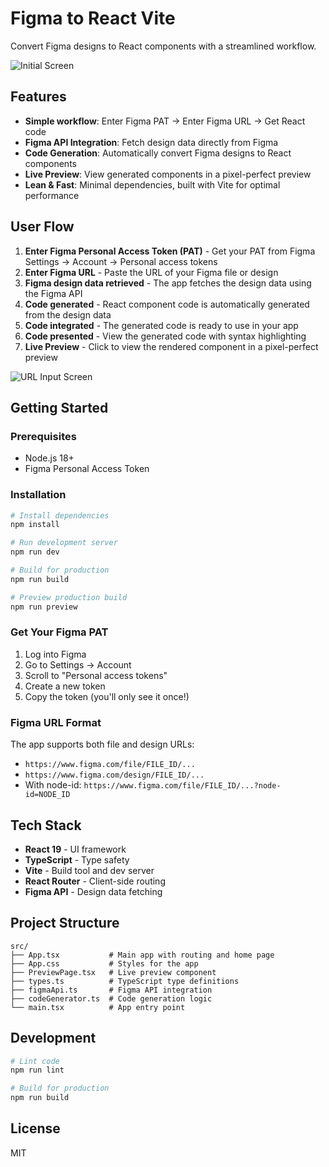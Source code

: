 # Figma to React Vite

Convert Figma designs to React components with a streamlined workflow.

![Initial Screen](https://github.com/user-attachments/assets/14357584-2b12-418a-be3b-7b45620567b2)

## Features

- **Simple workflow**: Enter Figma PAT → Enter Figma URL → Get React code
- **Figma API Integration**: Fetch design data directly from Figma
- **Code Generation**: Automatically convert Figma designs to React components
- **Live Preview**: View generated components in a pixel-perfect preview
- **Lean & Fast**: Minimal dependencies, built with Vite for optimal performance

## User Flow

1. **Enter Figma Personal Access Token (PAT)** - Get your PAT from Figma Settings → Account → Personal access tokens
2. **Enter Figma URL** - Paste the URL of your Figma file or design
3. **Figma design data retrieved** - The app fetches the design data using the Figma API
4. **Code generated** - React component code is automatically generated from the design data
5. **Code integrated** - The generated code is ready to use in your app
6. **Code presented** - View the generated code with syntax highlighting
7. **Live Preview** - Click to view the rendered component in a pixel-perfect preview

![URL Input Screen](https://github.com/user-attachments/assets/9f033b26-af27-4f8a-ac5f-60fe6cf70deb)

## Getting Started

### Prerequisites

- Node.js 18+ 
- Figma Personal Access Token

### Installation

```bash
# Install dependencies
npm install

# Run development server
npm run dev

# Build for production
npm run build

# Preview production build
npm run preview
```

### Get Your Figma PAT

1. Log into Figma
2. Go to Settings → Account
3. Scroll to "Personal access tokens"
4. Create a new token
5. Copy the token (you'll only see it once!)

### Figma URL Format

The app supports both file and design URLs:
- `https://www.figma.com/file/FILE_ID/...`
- `https://www.figma.com/design/FILE_ID/...`
- With node-id: `https://www.figma.com/file/FILE_ID/...?node-id=NODE_ID`

## Tech Stack

- **React 19** - UI framework
- **TypeScript** - Type safety
- **Vite** - Build tool and dev server
- **React Router** - Client-side routing
- **Figma API** - Design data fetching

## Project Structure

```
src/
├── App.tsx           # Main app with routing and home page
├── App.css           # Styles for the app
├── PreviewPage.tsx   # Live preview component
├── types.ts          # TypeScript type definitions
├── figmaApi.ts       # Figma API integration
├── codeGenerator.ts  # Code generation logic
└── main.tsx          # App entry point
```

## Development

```bash
# Lint code
npm run lint

# Build for production
npm run build
```

## License

MIT


